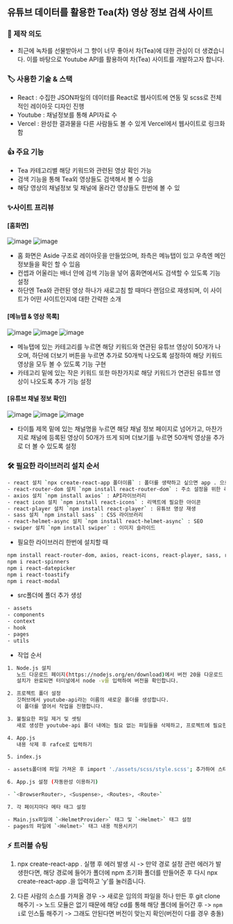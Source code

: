 ## 유튜브 데이터를 활용한 Tea(차) 영상 정보 검색 사이트

### 📑 제작 의도
- 최근에 녹차를 선물받아서 그 향이 너무 좋아서 차(Tea)에 대한 관심이 더 생겼습니다. 이를 바탕으로 Youtube API를 활용하여 차(Tea) 사이트를 개발하고자 합니다.

### 🏷️ 사용한 기술 & 스택

- React : 수집한 JSON파일의 데이터를 React로 웹사이트에 연동 및 scss로 전체적인 레이아웃 디자인 진행
- Youtube : 채널정보를 통해 API자료 수
- Vercel : 완성한 결과물을 다른 사람들도 볼 수 있게 Vercel에서 웹사이트로 링크화함

### 👍 주요 기능

- Tea 카테고리별 해당 키워드와 관련된 영상 확인 가능
- 검색 기능을 통해 Tea외 영상들도 검색해서 볼 수 있음
- 해당 영상의 채널정보 및 채널에 올라간 영상들도 한번에 볼 수 있

### ✨사이트 프리뷰

#### [홈화면]

![image](https://github.com/HwangInJi/youtubetea/assets/163365140/ce534501-e536-4aad-bb04-88c0766e128f)
![image](https://github.com/HwangInJi/youtubetea/assets/163365140/2b426537-aed5-4814-b51f-6625d1b1546e)

- 홈 화면은 Aside 구조로 레이아웃을 만들었으며, 좌측은 메뉴탭이 있고 우측엔 메인 정보들을 확인 할 수 있음
- 컨셉과 어울리는 배너 안에 검색 기능을 넣어 홈화면에서도 검색할 수 있도록 기능 설정
- 하단엔 Tea와 관련된 영상 하나가 새로고침 할 때마다 랜덤으로 재생되며, 이 사이트가 어떤 사이트인지에 대한 간략한 소개
  
#### [메뉴탭 & 영상 목록]

![image](https://github.com/HwangInJi/youtubetea/assets/163365140/63d953e4-bd18-4408-ad6e-2fb9e30e53e4)
![image](https://github.com/HwangInJi/youtubetea/assets/163365140/cacc7e3f-a0a7-40e7-ac94-e3923cfacbc0)
![image](https://github.com/HwangInJi/youtubetea/assets/163365140/5cae4eed-1fe7-4e48-86ce-39c0179d65e6)


- 메뉴탭에 있는 카테고리를 누르면 해당 키워드와 연관된 유튜브 영상이 50개가 나오며, 하단에 더보기 버튼을 누르면 추가로 50개씩 나오도록 설정하여 해당 키워드 영상을 모두 볼 수 있도록 기능 구현
- 카테고리 밑에 있는 작은 키워드 또한 마찬가지로 해당 키워드가 연관된 유튜브 영상이 나오도록 추가 기능 설정
  
#### [유튜브 채널 정보 확인]

![image](https://github.com/HwangInJi/youtubetea/assets/163365140/b6d99a39-4f15-44df-ad0f-2b1761337f1b)
![image](https://github.com/HwangInJi/youtubetea/assets/163365140/28fb8bd2-819b-47a2-9df7-40125595da6d)
![image](https://github.com/HwangInJi/youtubetea/assets/163365140/b824c9bf-1266-492f-8dd3-1bb5fb9ecc9f)

- 타이틀 제목 밑에 있는 채널명을 누르면 해당 채널 정보 페이지로 넘어가고, 마찬가지로 채널에 등록된 영상이 50개가 뜨게 되며 더보기를 누르면 50개씩 영상을 추가로 더 볼 수 있도록 설정



### 🛠️ 필요한 라이브러리 설치 순서

````bash
- react 설치 `npx create-react-app 폴더이름` : 폴더를 생략하고 싶으면 app . 으로 설치
- react-router-dom 설치 `npm install react-router-dom` : 주소 설정을 위한 라이브러리
- axios 설치 `npm install axios` : API라이브러리
- react icon 설치 `npm install react-icons` : 리액트에 필요한 아이콘
- react-player 설치 `npm install react-player` : 유튜브 영상 재생
- sass 설치 `npm install sass` : CSS 라이브러리
- react-helmet-async 설치 `npm install react-helmet-async` : SEO
- swiper 설치 `npm install swiper` : 이미지 슬라이드
````

- 필요한 라이브러리 한번에 설치할 때

```bash
npm install react-router-dom, axios, react-icons, react-player, sass, react-helmet-async, swiper
npm i react-spinners
npm i react-datepicker
npm i react-toastify
npm i react-modal
```

- src폴더에 폴더 추가 생성

```bash
- assets
- components
- context
- hook
- pages
- utils
````

- 작업 순서

```bash
1. Node.js 설치
   노드 다운로드 페이지(https://nodejs.org/en/download)에서 버전 20을 다운로드 받습니다.  
   설치가 완료되면 터미널에서 node -v를 입력하여 버전을 확인합니다.

2. 프로젝트 폴더 설정
   깃허브에서 youtube-api라는 이름의 새로운 폴더를 생성합니다.  
   이 폴더를 열어서 작업을 진행합니다.

3. 불필요한 파일 제거 및 셋팅
   새로 생성한 youtube-api 폴더 내에는 필요 없는 파일들을 삭제하고, 프로젝트에 필요한 설정을 해줍니다.

4. App.js
   내용 삭제 후 rafce로 입력하기

5. index.js

- assets폴더에 파일 가져온 후 import './assets/scss/style.scss'; 추가하여 스타일 적용시키기

6. App.js 설정 (자동완성 이용하기)

- `<BrowserRouter>, <Suspense>, <Routes>, <Route>`

7. 각 페이지마다 메타 태그 설정

- Main.jsx파일에 `<HelmetProvider>` 태그 및 `<Helmet>` 태그 설정
- pages의 파일에 `<Helmet>` 태그 내용 적용시키기
````

### ⚡ 트러블 슈팅

1. npx create-react-app . 실행 후 에러 발생 시
   -> 만약 경로 설정 관련 에러가 발생한다면, 해당 경로에 들어가 폴더에 npm 초기화 폴더를 만들어준 후 다시 npx create-react-app .을 입력하고 'y'를 눌러줍니다.

2. 다른 사람의 소스를 가져올 경우
   -> 새로운 임의의 파일을 하나 만든 후 git clone 해주기
   -> 노드 모듈은 없기 때문에 해당 cd를 통해 해당 폴더에 들어간 후
   -> `npm i`로 인스톨 해주기
   -> 그래도 안된다면 버전이 맞는지 확인(버전이 다를 경우 충돌)
